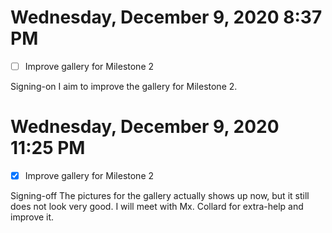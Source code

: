# Wednesday, December 9, 2020 8:37 PM
- [ ] Improve gallery for Milestone 2

Signing-on I aim to improve the gallery for Milestone 2.

# Wednesday, December 9, 2020 11:25 PM
- [X] Improve gallery for Milestone 2

Signing-off The pictures for the gallery actually shows up now, but it still does not look very good. I will meet with Mx. Collard for extra-help and improve it.